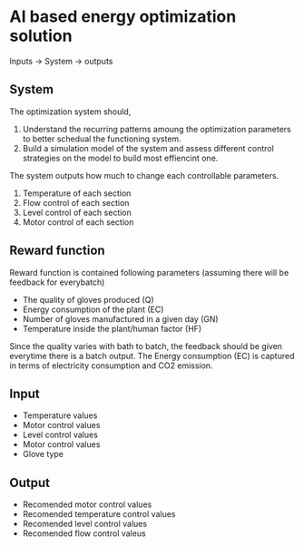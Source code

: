 # AI based energy optimization solution

Inputs -> System -> outputs

## System
The optimization system should,  
1. Understand the recurring patterns amoung the optimization parameters to better schedual the functioning system.
2. Build a simulation model of the system and assess different control strategies on the model to build most effiencint one.

The system outputs how much to change each controllable parameters. 
1. Temperature of each section
2. Flow control of each section
3. Level control of each section
4. Motor control of each section

## Reward function
Reward function is contained following parameters (assuming there will be feedback for everybatch)
* The quality of gloves produced (Q)
* Energy consumption of the plant (EC)
* Number of gloves manufactured in a given day (GN)
* Temperature inside the plant/human factor (HF)

Since the quality varies with bath to batch, the feedback should be given everytime there is a batch output. 
The Energy consumption (EC) is captured in terms of electricity consumption and CO2 emission.

## Input
* Temperature values
* Motor control values
* Level control values
* Motor control values
* Glove type

## Output 
* Recomended motor control values
* Recomended temperature control values
* Recomended level control values
* Recomended flow control valeus

